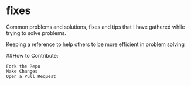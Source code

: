 # fixes
Common problems and solutions, fixes and tips that I have gathered while trying to solve problems.

Keeping a reference to help others to be more efficient in problem solving

##How to Contribute:

```
Fork the Repo
Make Changes
Open a Pull Request
```

